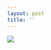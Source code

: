```yaml
---
layout: post
title: ''
---
```





<p class="imglist">



<a href="https://pic.superbed.cn/item/5daf3c6c8b58bc7bf7c23631.jpg" data-fancybox="images"><img src="https://pic.superbed.cn/item/5daf3c6c8b58bc7bf7c23631.jpg" /></a>
<a href="https://pic.superbed.cn/item/5daf3c6c8b58bc7bf7c23634.jpg" data-fancybox="images"><img src="" /></a>
<a href="https://pic.superbed.cn/item/5daf3c6c8b58bc7bf7c23639.jpg" data-fancybox="images"><img src="" /></a>
<a href="https://pic.superbed.cn/item/5daf3c6c8b58bc7bf7c2363e.jpg" data-fancybox="images"><img src="" /></a>
<a href="https://pic.superbed.cn/item/5daf3c6c8b58bc7bf7c23641.jpg" data-fancybox="images"><img src="" /></a>
<a href="https://pic.superbed.cn/item/5daf3c6c8b58bc7bf7c23648.jpg" data-fancybox="images"><img src="" /></a>
<a href="https://pic.superbed.cn/item/5daf3c6c8b58bc7bf7c2366c.jpg" data-fancybox="images"><img src="" /></a>
<a href="https://pic.superbed.cn/item/5daf3c6c8b58bc7bf7c23671.jpg" data-fancybox="images"><img src="" /></a>
<a href="https://pic.superbed.cn/item/5daf3c6c8b58bc7bf7c23694.jpg" data-fancybox="images"><img src="" /></a>
<a href="https://pic.superbed.cn/item/5daf3c6c8b58bc7bf7c236c1.jpg" data-fancybox="images"><img src="" /></a>
<a href="https://pic.superbed.cn/item/5daf3c6c8b58bc7bf7c236ce.jpg" data-fancybox="images"><img src="" /></a>
<a href="https://pic.superbed.cn/item/5daf3c6c8b58bc7bf7c236d7.jpg" data-fancybox="images"><img src="" /></a>
<a href="https://pic.superbed.cn/item/5daf3c6d8b58bc7bf7c236e4.jpg" data-fancybox="images"><img src="" /></a>
<a href="https://pic.superbed.cn/item/5daf3c6d8b58bc7bf7c236ed.jpg" data-fancybox="images"><img src="" /></a>
<a href="https://pic.superbed.cn/item/5daf3c6d8b58bc7bf7c236f4.jpg" data-fancybox="images"><img src="" /></a>
<a href="https://pic.superbed.cn/item/5daf3c6d8b58bc7bf7c236fc.jpg" data-fancybox="images"><img src="" /></a>
<a href="https://pic.superbed.cn/item/5daf3c6d8b58bc7bf7c23702.jpg" data-fancybox="images"><img src="" /></a>
<a href="https://pic.superbed.cn/item/5daf3c6d8b58bc7bf7c2370f.jpg" data-fancybox="images"><img src="" /></a>
<a href="https://pic.superbed.cn/item/5daf3c6d8b58bc7bf7c23719.jpg" data-fancybox="images"><img src="" /></a>
<a href="https://pic.superbed.cn/item/5daf3c6d8b58bc7bf7c23723.jpg" data-fancybox="images"><img src="" /></a>
<a href="https://pic.superbed.cn/item/5daf3c6d8b58bc7bf7c2372c.jpg" data-fancybox="images"><img src="" /></a>
<a href="https://pic.superbed.cn/item/5daf3c6d8b58bc7bf7c23747.jpg" data-fancybox="images"><img src="" /></a>
<a href="https://pic.superbed.cn/item/5daf3c6d8b58bc7bf7c23750.jpg" data-fancybox="images"><img src="" /></a>
<a href="https://pic.superbed.cn/item/5daf3cf78b58bc7bf7c24c57.jpg" data-fancybox="images"><img src="" /></a>
<a href="https://pic.superbed.cn/item/5daf3cf78b58bc7bf7c24c61.jpg" data-fancybox="images"><img src="" /></a>
<a href="https://pic.superbed.cn/item/5daf3cf78b58bc7bf7c24c6f.jpg" data-fancybox="images"><img src="" /></a>
<a href="https://pic.superbed.cn/item/5daf3cf78b58bc7bf7c24c72.jpg" data-fancybox="images"><img src="" /></a>
<a href="https://pic.superbed.cn/item/5daf3cf78b58bc7bf7c24cbc.jpg" data-fancybox="images"><img src="" /></a>

</p>
